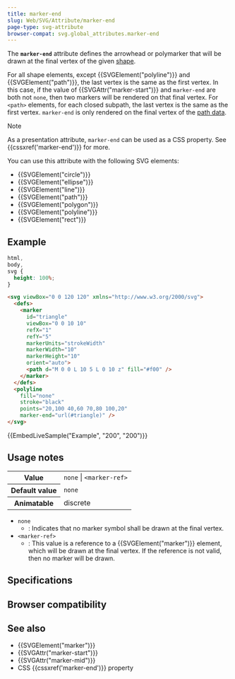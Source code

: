 ```yaml
---
title: marker-end
slug: Web/SVG/Attribute/marker-end
page-type: svg-attribute
browser-compat: svg.global_attributes.marker-end
---
```




The **`marker-end`** attribute defines the arrowhead or polymarker that will be drawn at the final vertex of the given [shape](/Web/SVG/Element#shape_elements).

For all shape elements, except {{SVGElement("polyline")}} and {{SVGElement("path")}}, the last vertex is the same as the first vertex. In this case, if the value of {{SVGAttr("marker-start")}} and `marker-end` are both not `none`, then two markers will be rendered on that final vertex. For `<path>` elements, for each closed subpath, the last vertex is the same as the first vertex. `marker-end` is only rendered on the final vertex of the [path data](/Web/SVG/Attribute/d#path_commands).

> [!NOTE]
> As a presentation attribute, `marker-end` can be used as a CSS property. See {{cssxref('marker-end')}} for more.

You can use this attribute with the following SVG elements:

- {{SVGElement("circle")}}
- {{SVGElement("ellipse")}}
- {{SVGElement("line")}}
- {{SVGElement("path")}}
- {{SVGElement("polygon")}}
- {{SVGElement("polyline")}}
- {{SVGElement("rect")}}

## Example

```css hidden
html,
body,
svg {
  height: 100%;
}
```

```html
<svg viewBox="0 0 120 120" xmlns="http://www.w3.org/2000/svg">
  <defs>
    <marker
      id="triangle"
      viewBox="0 0 10 10"
      refX="1"
      refY="5"
      markerUnits="strokeWidth"
      markerWidth="10"
      markerHeight="10"
      orient="auto">
      <path d="M 0 0 L 10 5 L 0 10 z" fill="#f00" />
    </marker>
  </defs>
  <polyline
    fill="none"
    stroke="black"
    points="20,100 40,60 70,80 100,20"
    marker-end="url(#triangle)" />
</svg>
```

{{EmbedLiveSample("Example", "200", "200")}}

## Usage notes

<table class="properties">
  <tbody>
    <tr>
      <th scope="row">Value</th>
      <td><code>none</code> | <code>&#x3C;marker-ref></code></td>
    </tr>
    <tr>
      <th scope="row">Default value</th>
      <td><code>none</code></td>
    </tr>
    <tr>
      <th scope="row">Animatable</th>
      <td>discrete</td>
    </tr>
  </tbody>
</table>

- `none`
  - : Indicates that no marker symbol shall be drawn at the final vertex.
- `<marker-ref>`
  - : This value is a reference to a {{SVGElement("marker")}} element, which will be drawn at the final vertex. If the reference is not valid, then no marker will be drawn.

## Specifications



## Browser compatibility



## See also

- {{SVGElement("marker")}}
- {{SVGAttr("marker-start")}}
- {{SVGAttr("marker-mid")}}
- CSS {{cssxref('marker-end')}} property
